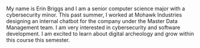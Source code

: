 My name is Erin Briggs and I am a senior computer science major with a cybersecurity minor. This past summer, I worked at Mohawk Industries designing an internal chatbot for the company under the Master Data Management team. I am very interested in cybersecurity and software development. I am excited to learn about digital archeology and grow within this course this semester.
